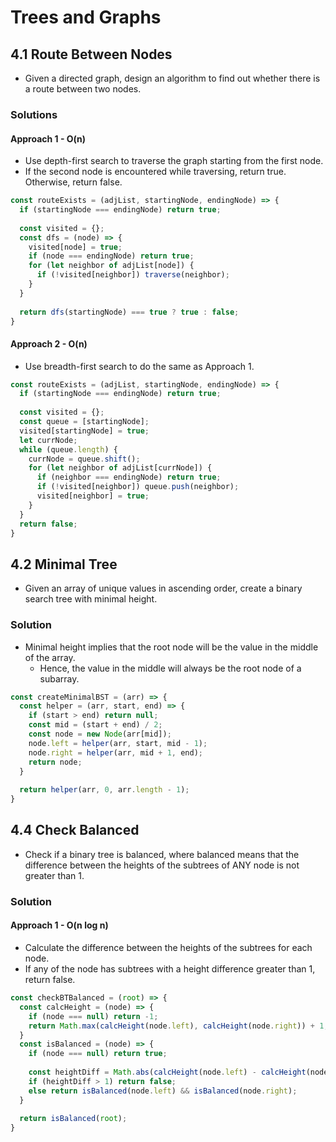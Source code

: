 # Trees and Graphs

## 4.1 Route Between Nodes
- Given a directed graph, design an algorithm to find out whether there is a route between two nodes.
### Solutions
#### Approach 1 - O(n)
- Use depth-first search to traverse the graph starting from the first node.
- If the second node is encountered while traversing, return true. Otherwise, return false.
```js
const routeExists = (adjList, startingNode, endingNode) => {
  if (startingNode === endingNode) return true;
  
  const visited = {};
  const dfs = (node) => {
    visited[node] = true;
    if (node === endingNode) return true;
    for (let neighbor of adjList[node]) {
      if (!visited[neighbor]) traverse(neighbor);
    }
  }
  
  return dfs(startingNode) === true ? true : false;
}
```
#### Approach 2 - O(n)
- Use breadth-first search to do the same as Approach 1.
```js
const routeExists = (adjList, startingNode, endingNode) => {
  if (startingNode === endingNode) return true;
  
  const visited = {};
  const queue = [startingNode];
  visited[startingNode] = true;
  let currNode;
  while (queue.length) {
    currNode = queue.shift();
    for (let neighbor of adjList[currNode]) {
      if (neighbor === endingNode) return true;
      if (!visited[neighbor]) queue.push(neighbor);
      visited[neighbor] = true;
    }
  }
  return false;
}
```

## 4.2 Minimal Tree
- Given an array of unique values in ascending order, create a binary search tree with minimal height.
### Solution
- Minimal height implies that the root node will be the value in the middle of the array.
  - Hence, the value in the middle will always be the root node of a subarray.
```js
const createMinimalBST = (arr) => {
  const helper = (arr, start, end) => {
    if (start > end) return null;
    const mid = (start + end) / 2;
    const node = new Node(arr[mid]);
    node.left = helper(arr, start, mid - 1);
    node.right = helper(arr, mid + 1, end);
    return node;
  }
  
  return helper(arr, 0, arr.length - 1);
}
```

## 4.4 Check Balanced
- Check if a binary tree is balanced, where balanced means that the difference between the heights of the subtrees of ANY node is not greater than 1.
### Solution
#### Approach 1 - O(n log n)
- Calculate the difference between the heights of the subtrees for each node.
- If any of the node has subtrees with a height difference greater than 1, return false.
```js
const checkBTBalanced = (root) => {
  const calcHeight = (node) => {
    if (node === null) return -1;
    return Math.max(calcHeight(node.left), calcHeight(node.right)) + 1;
  }
  const isBalanced = (node) => {
    if (node === null) return true;
    
    const heightDiff = Math.abs(calcHeight(node.left) - calcHeight(node.right));
    if (heightDiff > 1) return false;
    else return isBalanced(node.left) && isBalanced(node.right);
  }
  
  return isBalanced(root);
}
```
